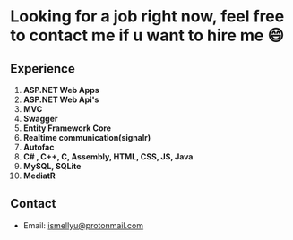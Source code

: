 # Looking for a job right now, feel free to contact me if u want to hire me 😄

## Experience

1. **ASP.NET Web Apps**
1. **ASP.NET Web Api's**
1. **MVC**
1. **Swagger**
1. **Entity Framework Core**
1. **Realtime communication(signalr)**
1. **Autofac**
1. **C# , C++, C, Assembly, HTML, CSS, JS, Java**
1. **MySQL, SQLite**
1. **MediatR**

## Contact

* Email: <ismellyu@protonmail.com>
